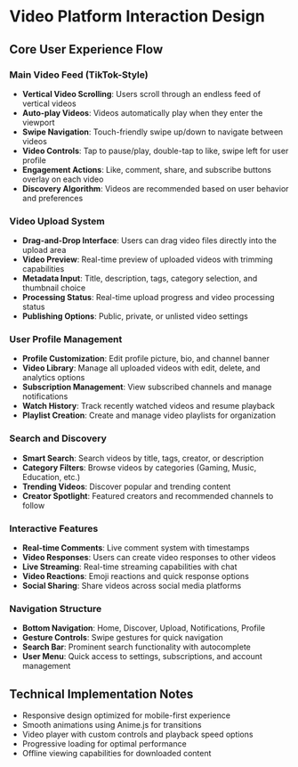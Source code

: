 # Video Platform Interaction Design

## Core User Experience Flow

### Main Video Feed (TikTok-Style)
- **Vertical Video Scrolling**: Users scroll through an endless feed of vertical videos
- **Auto-play Videos**: Videos automatically play when they enter the viewport
- **Swipe Navigation**: Touch-friendly swipe up/down to navigate between videos
- **Video Controls**: Tap to pause/play, double-tap to like, swipe left for user profile
- **Engagement Actions**: Like, comment, share, and subscribe buttons overlay on each video
- **Discovery Algorithm**: Videos are recommended based on user behavior and preferences

### Video Upload System
- **Drag-and-Drop Interface**: Users can drag video files directly into the upload area
- **Video Preview**: Real-time preview of uploaded videos with trimming capabilities
- **Metadata Input**: Title, description, tags, category selection, and thumbnail choice
- **Processing Status**: Real-time upload progress and video processing status
- **Publishing Options**: Public, private, or unlisted video settings

### User Profile Management
- **Profile Customization**: Edit profile picture, bio, and channel banner
- **Video Library**: Manage all uploaded videos with edit, delete, and analytics options
- **Subscription Management**: View subscribed channels and manage notifications
- **Watch History**: Track recently watched videos and resume playback
- **Playlist Creation**: Create and manage video playlists for organization

### Search and Discovery
- **Smart Search**: Search videos by title, tags, creator, or description
- **Category Filters**: Browse videos by categories (Gaming, Music, Education, etc.)
- **Trending Videos**: Discover popular and trending content
- **Creator Spotlight**: Featured creators and recommended channels to follow

### Interactive Features
- **Real-time Comments**: Live comment system with timestamps
- **Video Responses**: Users can create video responses to other videos
- **Live Streaming**: Real-time streaming capabilities with chat
- **Video Reactions**: Emoji reactions and quick response options
- **Social Sharing**: Share videos across social media platforms

### Navigation Structure
- **Bottom Navigation**: Home, Discover, Upload, Notifications, Profile
- **Gesture Controls**: Swipe gestures for quick navigation
- **Search Bar**: Prominent search functionality with autocomplete
- **User Menu**: Quick access to settings, subscriptions, and account management

## Technical Implementation Notes
- Responsive design optimized for mobile-first experience
- Smooth animations using Anime.js for transitions
- Video player with custom controls and playback speed options
- Progressive loading for optimal performance
- Offline viewing capabilities for downloaded content
